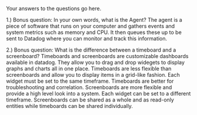 Your answers to the questions go here.

1.) Bonus question: In your own words, what is the Agent?
	The agent is a piece of software that runs on your computer and gathers events and system metrics such as memory and CPU. It then queues these up to be sent to Datadog where you can monitor and track this information.

2.) Bonus question: What is the difference between a timeboard and a screenboard?
	Timeboards and screenboards are customizable dashboards available in datadog.
	They allow you to drag and drop widegets to display graphs and charts all
	in one place. Timeboards are less flexible than screenboards and allow you to
	display items in a grid-like fashion. Each widget must be set to the same timeframe. 
	Timeboards are better for troubleshooting and correlation. Screenboards are more flexible and provide a high level look into a system. Each widget can be set to a different timeframe. Screenboards can be shared as a whole and as read-only entities while timeboards can be shared individually.

